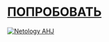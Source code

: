 # [ПОПРОБОВАТЬ](git@github.com:JohnnyStorm19/ahj-DnD-task_1.git)
[![Netology AHJ](https://github.com/JohnnyStorm19/ahj-DnD-task_1/actions/workflows/web.yml/badge.svg)](https://github.com/JohnnyStorm19/ahj-DnD-task_1/actions/workflows/web.yml)


